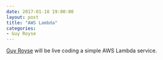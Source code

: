 ```yaml
---
date: 2017-01-18 19:00:00
layout: post
title: "AWS Lambda"
categories:
- Guy Royse
---
```


[Guy Royse](http://guyroyse.com/) will be live coding a simple AWS Lambda service.
